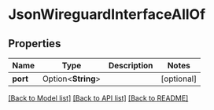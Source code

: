 # JsonWireguardInterfaceAllOf

## Properties

Name | Type | Description | Notes
------------ | ------------- | ------------- | -------------
**port** | Option<**String**> |  | [optional]

[[Back to Model list]](../README.md#documentation-for-models) [[Back to API list]](../README.md#documentation-for-api-endpoints) [[Back to README]](../README.md)



